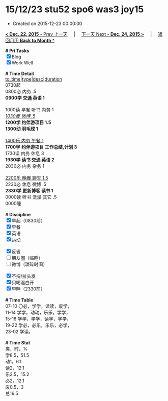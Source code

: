 # 15/12/23 stu52 spo6 was3 joy15

- Created on 2015-12-23 00:00:00

[**< Dec. 22, 2015** - Prev 上一天](_archived/lifelogs/2015/12/d22.md) &nbsp; &nbsp; | &nbsp; &nbsp; [下一天 Next - **Dec. 24, 2015 >**](_archived/lifelogs/2015/12/d24.md) &nbsp; &nbsp; |  &nbsp; &nbsp; [返回月历 **Back to Month ^**](_archived/lifelogs/2015/12/index.md)
<br/><div><b># Pri Tasks</b></div><div><input checked="true" type="checkbox"/>Blog</div><div><input checked="true" type="checkbox"/>Work Well</div><div><br/></div><div><b># Time Detail</b></div><div><u>to_time|type|desc|duration</u></div><div>0730起</div><div>0800必 内务 .5</div><div><b>0900学 交通 英语 1</b></div><div><br/></div><div>1000读 早餐 听书 内务 1</div><div><u><i>1030废 微博 .5</i></u></div><div><b>1200学 约伴游项目 1.5</b></div><div><b>1300动 羽毛球 1</b></div><div><br/></div><div><u>1400乐 内务 午餐 1</u></div><div><b>1700学</b> <b>约伴游项目 工作总结,计划 3</b></div><div>1730读 内务 休息 3</div><div><b>1930学 读书 交通 英语 2</b></div><div>2030必 内务 杂务 1</div><div><br/></div><div><u>2200乐 晚餐 聊天 1.5</u></div><div>2230必 休息 微博 .5</div><div><b>2330学 更新博客 读书 1</b></div><div>0000读 听书 洗澡 其它 .5</div><div>0000睡</div><div><br/></div><div><b># Discipline</b></div><div><input checked="true" type="checkbox"/>早起（0830前）</div><div><input checked="true" type="checkbox"/>早餐</div><div><input checked="true" type="checkbox"/>英语</div><div><input checked="true" type="checkbox"/>运动</div><div><br/></div><div><input checked="true" type="checkbox"/>反省</div><div><input type="checkbox"/>朋友圈（临睡）</div><div><input type="checkbox"/>微博（琐碎时间）</div><div><br/></div><div><input checked="true" type="checkbox"/>不捋/拉头发</div><div><input checked="true" type="checkbox"/>只喝温白开</div><div><input checked="true" type="checkbox"/>早睡（2330前）</div><div><br/></div><div><b># Time Table</b></div><div>07-10 〇必，学学，读读，废学，</div><div>11-14 学学，动动，乐乐，学学，</div><div>15-18 学学，学学，读学，学学，</div><div>19-22 学必，必乐，乐乐，必学，</div><div>23-02 学读。</div><div><br/></div><div><b># Time Stat</b></div><div>类，时，%</div><div>学8.5，51.5</div><div>动1，6.1</div><div>读2，12.1</div><div>乐2.5，15.2</div><div>必2，12.1</div><div>废0.5，3</div><div>总16.5</div>
